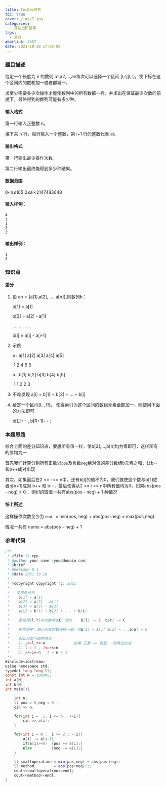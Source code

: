 ```yaml
---
title: IncDec序列
toc: true
cover: /img/7.jpg
categories:
  - 算法进阶指南
tags:
  - 差分
abbrlink: 2657
date: 2021-10-10 17:08:05
---
```


### 题目描述

给定一个长度为 n 的数列 a1,a2,…,an每次可以选择一个区间 [l,r][l,r]，使下标在这个区间内的数都加一或者都减一。<!-- more -->

求至少需要多少次操作才能使数列中的所有数都一样，并求出在保证最少次数的前提下，最终得到的数列可能有多少种。

#### 输入格式

第一行输入正整数 n。

接下来 n 行，每行输入一个整数，第 i+1 行的整数代表 ai。

#### 输出格式

第一行输出最少操作次数。

第二行输出最终能得到多少种结果。

#### 数据范围

0<n≤105
0≤ai<2147483648

#### 输入样例：

```
4
1
1
2
2
```

#### 输出样例：

```
1
2
```

### 知识点

#### 差分

1. 设 an = {a[1],a[2], ... ,a[n]},则数列b：

   b[1] = a[1] 

   b[2] = a[2] - a[1]

   .... .... ....

   b[i] = a[i] - a[i-1]

2. 示例

   a :  a[1]  a[2]  a[3]  a[4]  a[5]

   ​        1      2      4      6        9

   b :  b[1]   b[2]  b[3]  b[4]  b[5]

   ​        1       1      2       2       3

3. 不难发现  a[i] = b[1] + b[2] + ... + b[i]

4. 给定一个区间[L , R]， 使得索引为这个区间的数组元素全部加一，则使用下面的方法即可

   b[L]++ , b[R+1]- - ;

### 本题思路

综合上面的差分知识点，要想所有值一样，使b[2],...,b[n]均为零即可，这样所有的值均为一

首先我们计算分别所有正数以`pos`及负数`neg`绝对值的差分数组b元素之和，让b-- 和b++成对出现

其次，如果最后在2 <= i <= n中，还有b[i]的值不为0，我们就使这个数与b[1]或者b[n+1]成对 b++ 和 b--，最后使得从2 <= i <= n中所有值均为0，如果abs(pos - neg) > 0 ，则b1的取值一共有abs(pos - neg) + 1 种情况

#### 综上所述

这样操作次数至少为  `num ` = min(pos, neg) + abs(pos-neg) = max(pos,neg)

情况一共有 nums = abs(pos - neg) + 1 

### 参考代码

```java
/**
 * @file 11.cpp
 * @author your name (you@domain.com)
 * @brief 
 * @version 0.1
 * @date 2021-10-10
 * 
 * @copyright Copyright (c) 2021
 * 
 *   使用差分法
 *    b[1] = a[1]
 *    b[2] = a[2] - a[1]
 *    b[3] = a[3] - a[2]
 *    a[i] = b[1] + b[2] + ... + b[i]
 * 
 *    要使得[l,r]中的数字加C，则为    b[l] += C  b[r] -= C
 *    
 *    在本题中，想让所有的数保持一致，则b[1] = a[1] b[2] = ...b[n] = 0
 * 
 *    因此分如下四种情况
 *    1. 2<=l,r<=n             如果 正数 == 负数 ，则两边加减一
 *    2. l = 1 , 2<=r<=n      
 *    3. 2<=i<=n   r = n + 1   
 */
#include<iostream>
using namespace std;
typedef long long ll;
const int N = 100005;
int a[N];
int b[N];
int main(){

    int n;
    ll pos = 0,neg = 0 ; 
    cin >> n;

    for(int i =  1; i <= n ; ++i){
        cin >> a[i];
    }

    for(int i = n ;  i >= 2 ; --i){
        a[i] -= a[i-1]; 
        if(a[i]>=0)  {pos += a[i];}
        else         {neg -= a[i];}
    }

    ll smalloperation = min(pos,neg) + abs(pos-neg);
    ll method         = abs(pos-neg)+1;
    cout<<smalloperation<<endl;
    cout<<method<<endl;
}
```



